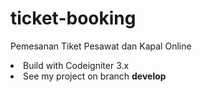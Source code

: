 # ticket-booking
Pemesanan Tiket Pesawat dan Kapal Online

<li>Build with Codeigniter 3.x</li>

<li>See my project on branch <b>develop<b></li>
